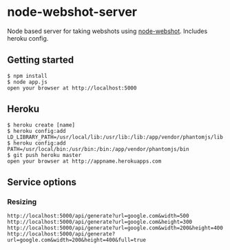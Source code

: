 # node-webshot-server
Node based server for taking webshots using [node-webshot](https://github.com/brenden/node-webshot). Includes heroku config.

## Getting started

    $ npm install
    $ node app.js
    open your browser at http://localhost:5000

## Heroku

    $ heroku create [name]
    $ heroku config:add LD_LIBRARY_PATH=/usr/local/lib:/usr/lib:/lib:/app/vendor/phantomjs/lib
    $ heroku config:add PATH=/usr/local/bin:/usr/bin:/bin:/app/vendor/phantomjs/bin
    $ git push heroku master
    open your browser at http://appname.herokuapps.com

## Service options

### Resizing
    http://localhost:5000/api/generate?url=google.com&width=500
    http://localhost:5000/api/generate?url=google.com&height=300
    http://localhost:5000/api/generate?url=google.com&width=200&height=400
    http://localhost:5000/api/generate?url=google.com&width=200&height=400&full=true
